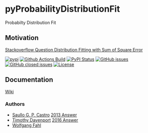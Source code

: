 # pyProbabilityDistributionFit
Probabilty Distribution Fit

## Motivation
[Stackoverflow Question Distribution Fitting with Sum of Square Error](https://stackoverflow.com/questions/6620471/fitting-empirical-distribution-to-theoretical-ones-with-scipy-python/16651955#16651955)

[![pypi](https://img.shields.io/pypi/pyversions/pyProbabilityDistributionFit)](https://pypi.org/project/pyProbabilityDistributionFit/)
[![Github Actions Build](https://github.com/WolfgangFahl/pyProbabilityDistributionFit/workflows/Build/badge.svg?branch=main)](https://github.com/WolfgangFahl/pyProbabilityDistributionFit/actions?query=workflow%3ABuild+branch%3Amain)
[![PyPI Status](https://img.shields.io/pypi/v/pyProbabilityDistributionFit.svg)](https://pypi.python.org/pypi/pyProbabilityDistributionFit/)
[![GitHub issues](https://img.shields.io/github/issues/WolfgangFahl/pyProbabilityDistributionFit.svg)](https://github.com/WolfgangFahl/pyProbabilityDistributionFit/issues)
[![GitHub closed issues](https://img.shields.io/github/issues-closed/WolfgangFahl/pyProbabilityDistributionFit.svg)](https://github.com/WolfgangFahl/pyProbabilityDistributionFit/issues/?q=is%3Aissue+is%3Aclosed)
[![License](https://img.shields.io/github/license/WolfgangFahl/pyProbabilityDistributionFit.svg)](https://www.apache.org/licenses/LICENSE-2.0)

## Documentation
[Wiki](http://wiki.bitplan.com/index.php/pyProbabilityDistributionFit)

### Authors
* [Saullo G. P. Castro](https://stackoverflow.com/users/832621/saullo-g-p-castro) [2013 Answer](https://stackoverflow.com/a/16651955/1497139)
* [Timothy Davenport](https://stackoverflow.com/users/2087463/tmthydvnprt) [2016 Answer](https://stackoverflow.com/a/37616966/1497139)
* [Wolfgang Fahl](http://www.bitplan.com/Wolfgang_Fahl)